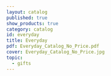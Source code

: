 ```yaml
---
layout: catalog
published: true
show_products: true
category: catalog
id: everyday
title: Everyday
pdf: Everyday_Catalog_No_Price.pdf
cover: Everyday_Catalog_No_Price.jpg
topic:
  - gifts
---
```


